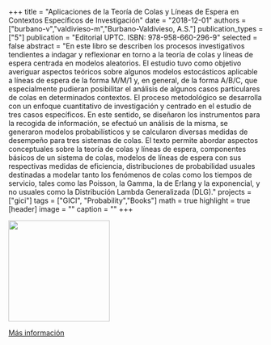 +++
title = "Aplicaciones de la Teoría de Colas y Líneas de Espera en Contextos Específicos de Investigación"
date = "2018-12-01"
authors = ["burbano-v","valdivieso-m","Burbano-Valdivieso, A.S."]
publication_types = ["5"]
publication = "Editorial UPTC. ISBN: 978-958-660-296-9"
selected = false
abstract = "En este libro se describen los procesos investigativos tendientes a indagar y reflexionar en torno a la teoría de colas y líneas de espera centrada en modelos aleatorios.  El estudio tuvo como objetivo averiguar aspectos teóricos sobre algunos modelos estocásticos aplicable a líneas de espera de la forma M/M/1 y, en general, de la forma A/B/C, que especialmente pudieran posibilitar el análisis de algunos casos particulares de colas en determinados contextos.  El proceso metodológico se desarrolla con un enfoque cuantitativo de investigación y centrado en el estudio de tres casos específicos.  En este sentido, se diseñaron los instrumentos para la recogida de información, se efectuó un análisis de la misma, se generaron modelos probabilísticos y se calcularon diversas medidas de desempeño para tres sistemas de colas. El texto permite abordar aspectos conceptuales sobre la teoría de colas y líneas de espera, componentes básicos de un sistema de colas, modelos de líneas de espera con sus respectivas medidas de eficiencia, distribuciones de probabilidad usuales destinadas a modelar tanto los fenómenos de colas como los tiempos de servicio, tales como las Poisson, la Gamma, la de Erlang y la exponencial, y no usuales como la Distribución Lambda Generalizada (DLG)."
projects = ["gici"]
tags = ["GICI", "Probability","Books"]
math = true
highlight = true
[header]
image = ""
caption = ""
+++

<img src="https://simehbucket.s3.amazonaws.com/images/a43a8974b98583f5163181f5fd64e0c3-medium.jpg" width=200>

[Más información](https://editorial.uptc.edu.co/gpd-aplicaciones-de-la-teoria-de-colas-y-linea-de-espera-en-contextos-especificos-de-investigacion-9789586602969.html)
